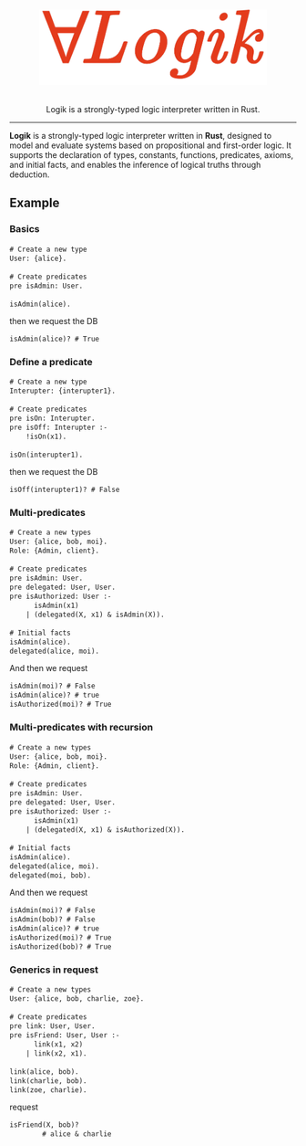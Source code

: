<a id="readme-top"></a>
<div align="center">

</div>

<!-- PROJECT LOGO -->
<br />
<div align="center">
  <img src="logo.png" width="400">
  <p align="center">
    <br />
    Logik is a strongly-typed logic interpreter written in Rust.
  </p>
</div>

---

**Logik** is a strongly-typed logic interpreter written in **Rust**, designed to model and evaluate systems based on propositional and first-order logic. It supports the declaration of types, constants, functions, predicates, axioms, and initial facts, and enables the inference of logical truths through deduction.

## Example

### Basics
```lgk
# Create a new type
User: {alice}.

# Create predicates
pre isAdmin: User.

isAdmin(alice).
```

then we request the DB

```lgk
isAdmin(alice)? # True
```

### Define a predicate

```lgk
# Create a new type
Interupter: {interupter1}.

# Create predicates
pre isOn: Interupter.
pre isOff: Interupter :-
	!isOn(x1).

isOn(interupter1).
```

then we request the DB

```lgk
isOff(interupter1)? # False
```
### Multi-predicates

```lgk
# Create a new types
User: {alice, bob, moi}.
Role: {Admin, client}.

# Create predicates
pre isAdmin: User.
pre delegated: User, User.
pre isAuthorized: User :- 
	  isAdmin(x1)
	| (delegated(X, x1) & isAdmin(X)).

# Initial facts
isAdmin(alice).
delegated(alice, moi).
```
And then we request
```
isAdmin(moi)? # False
isAdmin(alice)? # true
isAuthorized(moi)? # True
```

### Multi-predicates with recursion

```lgk
# Create a new types
User: {alice, bob, moi}.
Role: {Admin, client}.

# Create predicates
pre isAdmin: User.
pre delegated: User, User.
pre isAuthorized: User :- 
	  isAdmin(x1)
	| (delegated(X, x1) & isAuthorized(X)).

# Initial facts
isAdmin(alice).
delegated(alice, moi).
delegated(moi, bob).
```
And then we request
```
isAdmin(moi)? # False
isAdmin(bob)? # False
isAdmin(alice)? # true
isAuthorized(moi)? # True
isAuthorized(bob)? # True
```

### Generics in request
```lgk
# Create a new types
User: {alice, bob, charlie, zoe}.

# Create predicates
pre link: User, User.
pre isFriend: User, User :-
	  link(x1, x2)
	| link(x2, x1).

link(alice, bob).
link(charlie, bob).
link(zoe, charlie).
```

request

```
isFriend(X, bob)?
		# alice & charlie
```